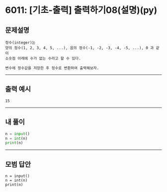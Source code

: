 # 6011: [기초-출력] 출력하기08(설명)(py)
## 문제설명
```
정수(integer)는
양의 정수(1, 2, 3, 4, 5, ...), 음의 정수(-1, -2, -3, -4, -5, ...), 0 과 같이
소숫점 아래에 수가 없는 수라고 할 수 있다.

변수에 정수값을 저장한 후 정수로 변환하여 출력해보자.
```
***
## 출력 예시
~~~
15
~~~
***
## 내 풀이
```python
n = input()
n = int(n)
print(n)
````
***
## 모범 답안
~~~pyhton
n = input()
n = int(n)
print(n)
~~~